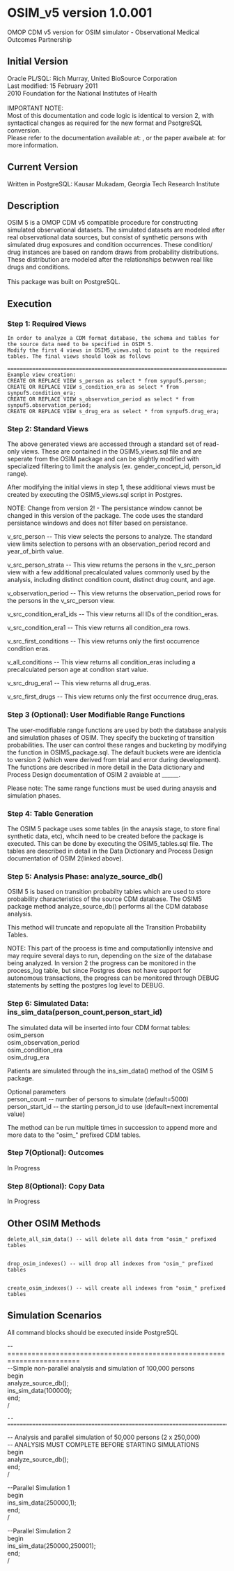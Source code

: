 # OSIM_v5 version 1.0.001
OMOP CDM v5 version for OSIM simulator - Observational Medical Outcomes Partnership

## Initial Version
Oracle PL/SQL: Rich Murray, United BioSource Corporation <br/>
Last modified: 15 February 2011 <br/>
2010 Foundation for the National Institutes of Health <br/></br>
IMPORTANT NOTE: 
<br/>
Most of this documentation and code logic is identical to version 2, with syntactical changes as 
required for the new format and PsotgreSQL conversion. 
<br/>
Please refer to the documentation available at: , or the paper avaibale at: for more information.

## Current Version
Written in PostgreSQL: Kausar Mukadam, Georgia Tech Research Institute


##   Description

OSIM 5 is a OMOP CDM v5 compatible procedure for constructing simulated observational datasets.  The simulated datasets are modeled after real observational data sources, but consist of synthetic persons 
with simulated drug exposures and condition occurrences. These condition/ drug instances are based on random draws from probability distributions. 
These distribution are modeled after the relationships betwwen real like drugs and conditions. 
<br/><br/>
This package was built on PostgreSQL. 


## Execution

### Step 1: Required Views

    In order to analyze a CDM format database, the schema and tables for the source data need to be specified in OSIM 5.
    Modify the first 4 views in OSIM5_views.sql to point to the required tables. The final views should look as follows
    
    ============================================================================
    Example view creation:
    CREATE OR REPLACE VIEW s_person as select * from synpuf5.person;
    CREATE OR REPLACE VIEW s_condition_era as select * from synpuf5.condition_era;
    CREATE OR REPLACE VIEW s_observation_period as select * from synpuf5.observation_period;
    CREATE OR REPLACE VIEW s_drug_era as select * from synpuf5.drug_era;



### Step 2: Standard Views

  The above generated views are accessed through a standard set of read-only views. These are contained in the OSIM5_views.sql 
  file and are seperate from the OSIM package and can be slightly modified with
  specialized filtering to limit the analysis (ex. gender_concept_id, person_id range). 
  
  
  After modifying the initial views in step 1, these additional views must be created by executing the OSIM5_views.sql script
  in Postgres. 
  
  
  NOTE: Change from version 2! - The persistance window cannot be changed in this version of the package. The code uses 
  the standard persistance windows and does not filter based on persistance.
  
  
  v_src_person -- This view selects the persons to analyze.  The standard view limits
    selection to persons with an observation_period record and year_of_birth value.

  v_src_person_strata -- This view returns the persons in the v_src_person view with
    a few additional precalculated values commonly used by the analysis, including
    distinct condition count, distinct drug count, and age.
    
  v_observation_period -- This view returns the observation_period rows for the
    persons in the v_src_person view.
    
  v_src_condition_era1_ids -- This view returns all IDs of the condition_eras.
  
  v_src_condition_era1 -- This view returns all condition_era rows.
  
  v_src_first_conditions -- This view returns only the first occurrence condition
    eras.
    
  v_all_conditions -- This view returns all condition_eras including a precalculated
    person age at conditon start value.
    
  v_src_drug_era1 -- This view returns all drug_eras.
  
  v_src_first_drugs -- This view returns only the first occurrence drug_eras.

  
### Step 3 (Optional): User Modifiable Range Functions

  The user-modifiable range functions are used by both the database analysis and 
  simulation phases of OSIM.  They specify the bucketing of transition probabilities. 
  The user can control these ranges and bucketing by modifying the function in OSIM5_package.sql. The default buckets were
  are identicla to version 2 (which were derived from trial and error during development).  The functions are 
  described in more detail in the Data dictionary and Process Design 
  documentation of OSIM 2 avaiable at ______.
  
  Please note: The same range functions must be used during anaysis and simulation phases.
  

### Step 4: Table Generation
The OSIM 5 package uses some tables (in the anaysis stage, to store final synthetic data, etc), whcih need to be created before 
the package is executed. This can be done by executing the OSIM5_tables.sql file. The tables are described in detail in the Data Dictionary and Process Design 
documentation of OSIM 2(linked above).

### Step 5: Analysis Phase: analyze_source_db()

OSIM 5 is based on transition probabilty tables which are used to store probability characteristics of the 
source CDM database. The OSIM5 package method analyze_source_db() performs all the CDM database analysis.  


This method will truncate and repopulate all the Transition Probability Tables.
  
  
NOTE: This part of the process is time and computationlly intensive and may require several days to run, 
depending on the size of the database being analyzed.  In version 2 the progress can be monitored in the process_log 
table, but since Postgres does not have support for autonomous transactions, the progress can be monitored through DEBUG statements
by setting the postgres log level to DEBUG.
  
### Step 6: Simulated Data: ins_sim_data(person_count,person_start_id)

The simulated data will be inserted into four CDM format tables: <br>
   osim_person <br>
   osim_observation_period <br>
   osim_condition_era <br>
   osim_drug_era 
   
 Patients are simulated through the ins_sim_data() method of the OSIM 5 package. 
 
 
 Optional parameters
  <br/>
     person_count -- number of persons to simulate (default=5000)
  <br/>
     person_start_id -- the starting person_id to use (default=next incremental value)


   The method can be run multiple times in succession to append more and more data 
   to the "osim_" prefixed CDM tables.
   
### Step 7(Optional): Outcomes

In Progress
   
### Step 8(Optional): Copy Data
In Progress

## Other OSIM Methods

    delete_all_sim_data() -- will delete all data from "osim_" prefixed tables
    
    
    drop_osim_indexes() -- will drop all indexes from "osim_" prefixed tables
    
    
    create_osim_indexes() -- will create all indexes from "osim_" prefixed tables


## Simulation Scenarios

   All command blocks should be executed inside PostgreSQL


   --========================================================================<br/>
   --Simple non-parallel analysis and simulation of 100,000 persons <br/>
   begin <br/>
     analyze_source_db(); <br/>
     ins_sim_data(100000); <br/>
   end; <br/>
   /
   
   
    --========================================================================
   -- Analysis and parallel simulation of 50,000 persons (2 x 250,000) <br/>
   -- ANALYSIS MUST COMPLETE BEFORE STARTING SIMULATIONS <br/>
   begin <br/>
     analyze_source_db(); <br/>
   end; <br/>
   /


   --Parallel Simulation 1 <br/>
   begin <br/>
     ins_sim_data(250000,1); <br/>
   end; <br/>
   /


   --Parallel Simulation 2 <br/>
   begin <br/>
     ins_sim_data(250000,250001); <br/>
   end; <br/> 
   /
